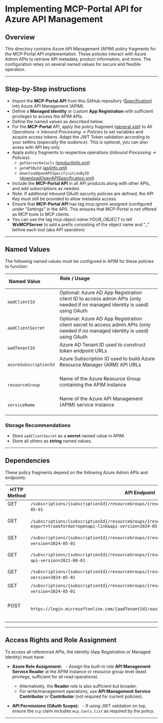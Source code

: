 # Implementing MCP-Portal API for Azure API Management


## Overview
This directory contains Azure API Management (APIM) policy fragments for the MCP-Portal API implementation. These policies interact with Azure Admin APIs to retrieve API metadata, product information, and more. The configuration relies on several named values for secure and flexible operation.


---
## Step-by-Step instructions


- Import the **MCP-Portal API** from this GitHub repository ([Specification](../../MCP-Portal-Client-1-0.yml)) into Azure API Management (APIM).
- Define a **Managed Identity** or custom **App Registration** with sufficient privileges to access the APIM APIs.
- Define the named values as described below.
- For the **MCP-Portal** API, apply the policy fragment ([general.xml](./policyFragments/general.xml)) to *All Operations -> Inbound Processing -> Policies* to set variables and acquire access tokens.
Adapt the JWT Token validation according to your settins (especially the *audience*). This is optional, you can also acess with API key only.
- Apply policy fragments to respective operations (*Inbound Processing -> Policies*):
    - `getServerDetails` ([productInfo.xml](./policyFragments/productInfo.xml))
    - `getAPIById` ([apiInfo.xml](./policyFragments/apiInfo.xml))
     - `downloadOpenAPISpecificationByID` ([downloadOpenAPISpecification.xml](./policyFragments/downloadOpenAPISpecification.xml))
- Include the **MCP-Portal API** in all API products along with other APIs, and add subscriptions as needed.
- Note: If additional inbound OAuth security policies are defined, the API Key must still be provided to allow metadata access.
- Ensure that **MCP-Portal API** has tag *mcp.ignore* assigned (configured under "Settings" in the API). This ensures that MCP-Portal is not offered as MCP tools to MCP clients
- You can use the tag *mcp.object.name:YOUR_OBJECT* to tell **WxMCPServer** to add a prefix consisting of the object name and "_" before each tool (aka API operation)


---
## Named Values


The following named values must be configured in APIM for these policies to function:


| Named Value           | Role / Usage                                                                                  |
|-----------------------|----------------------------------------------------------------------------------------------|
| `aadClientId`         | Optional: Azure AD App Registration client ID to access admin APIs (only needed if no managed identity is used) using OAuth           |
| `aadClientSecret`     | Optional: Azure AD App Registration client secret to access admin APIs (only needed if no managed identity is used) using OAuth           |
| `aadTenantId`         | Azure AD Tenant ID used to construct token endpoint URLs                                     |
| `azureSubscriptionId` | Azure Subscription ID used to build Azure Resource Manager (ARM) API URLs                                             |
| `resourceGroup`       | Name of the Azure Resource Group containing the APIM instance                                |
| `serviceName`         | Name of the Azure API Management (APIM) service instance                                     |


### Storage Recommendations
- Store `aadClientSecret` as a **secret** named value in APIM.
- Store all others as **string** named values.
---
## Dependencies


These policy fragments depend on the following Azure Admin APIs and endpoints:


| HTTP Method | API Endpoint                                                                                                                      | Purpose/Action                   |
|-------------|----------------------------------------------------------------------------------------------------------------------------------|---------------------------------|
| GET         | `/subscriptions/{subscriptionId}/resourceGroups/{resourceGroup}/providers/Microsoft.ApiManagement/service/{serviceName}/apis/{apiId}?api-version=2024-05-01`                      | Retrieve API metadata            |
| GET         | `/subscriptions/{subscriptionId}/resourceGroups/{resourceGroup}/providers/Microsoft.ApiManagement/service/{serviceName}/apis/{apiId}?export=true&format=openapi-link&api-version=2024-05-01` | Export OpenAPI/Swagger specification |
| GET         | `/subscriptions/{subscriptionId}/resourceGroups/{resourceGroup}/providers/Microsoft.ApiManagement/service/{serviceName}/apis/{apiId}/tags?api-version=2024-05-01`                | Retrieve API tags                |
| GET         | `/subscriptions/{subscriptionId}/resourceGroups/{resourceGroup}/providers/Microsoft.ApiManagement/service/{serviceName}/subscriptions/{subscriptionId}?api-version=2021-08-01`   | Retrieve APIM subscription details |
| GET         | `/subscriptions/{subscriptionId}/resourceGroups/{resourceGroup}/providers/Microsoft.ApiManagement/service/{serviceName}/products/{productId}?api-version=2024-05-01`              | Retrieve APIM product details    |
| GET         | `/subscriptions/{subscriptionId}/resourceGroups/{resourceGroup}/providers/Microsoft.ApiManagement/service/{serviceName}/products/{productId}/apis?api-version=2024-05-01`          | List APIs assigned to a product  |
| POST        | `https://login.microsoftonline.com/{aadTenantId}/oauth2/v2.0/token`                                                               | Obtain Azure AD access token via OAuth 2.0 client credentials flow  |




---
## Access Rights and Role Assignment


To access all referenced APIs, the identity (App Registration or Managed Identity) must have:


- **Azure Role Assignment:**
  - Assign the built-in role **API Management Service Reader** at the APIM instance or resource group level (least privilege, sufficient for all read operations).
    - Alternatively, the **Reader** role is also sufficient but broader.
    - For write/management operations, use **API Management Service Contributor** or **Contributor** (not required for current policies).


- **API Permissions (OAuth Scope):**
  - If using JWT validation on top, ensure the `scp` claim includes `mcp.tools.list` as required by the policy.


---
